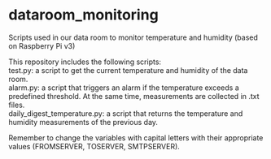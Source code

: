 # dataroom_monitoring
Scripts used in our data room to monitor temperature and humidity (based on Raspberry Pi v3)
  
This repository includes the following scripts:  
test.py: a script to get the current temperature and humidity of the data room.  
alarm.py: a script that triggers an alarm if the temperature exceeds a predefined threshold. At the same time, measurements are collected in .txt files.  
daily_digest_temperature.py: a script that returns the temperature and humidity measurements of the previous day.  
  
Remember to change the variables with capital letters with their appropriate values (FROMSERVER, TOSERVER, SMTPSERVER).  
